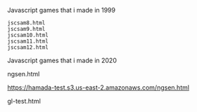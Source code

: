 Javascript games that i made in 1999

```
jscsam8.html
jscsam9.html
jscsam10.html
jscsam11.html
jscsam12.html
```

Javascript games that i made in 2020

ngsen.html

https://hamada-test.s3.us-east-2.amazonaws.com/ngsen.html

gl-test.html
